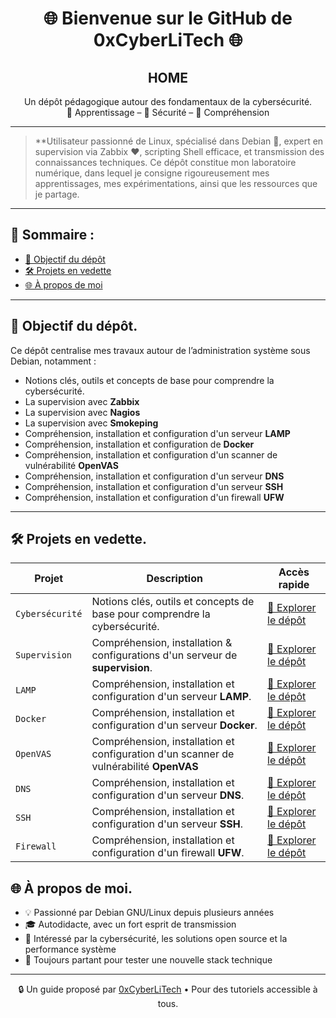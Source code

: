 <h1 align="center">🌐 Bienvenue sur le GitHub de 0xCyberLiTech 🌐</h1>
<h2 align="center">HOME</h2>

<p align="center">
  Un dépôt pédagogique autour des fondamentaux de la cybersécurité.<br>
  📘 Apprentissage – 🔐 Sécurité – 🧠 Compréhension
</p>

---

> **Utilisateur passionné de Linux, spécialisé dans Debian 🐧, expert en supervision via Zabbix ❤️, scripting Shell efficace, et transmission des connaissances techniques.
> Ce dépôt constitue mon laboratoire numérique, dans lequel je consigne rigoureusement mes apprentissages, mes expérimentations, ainsi que les ressources que je partage.

---

<h2 align="left">🧭 Sommaire :</h2>

- [🎯 Objectif du dépôt](#-objectif-du-dépôt)
- [🛠️ Projets en vedette](#️-projets-en-vedette)
- [🌐 À propos de moi](#-à-propos-de-moi)

---

<h2 align="left">🎯 Objectif du dépôt.</h2>

Ce dépôt centralise mes travaux autour de l’administration système sous Debian, notamment :

- Notions clés, outils et concepts de base pour comprendre la cybersécurité.
- La supervision avec **Zabbix**
- La supervision avec **Nagios**
- La supervision avec **Smokeping**
- Compréhension, installation et configuration d'un serveur **LAMP**
- Compréhension, installation et configuration de **Docker**
- Compréhension, installation et configuration d'un scanner de vulnérabilité **OpenVAS**
- Compréhension, installation et configuration d'un serveur **DNS**
- Compréhension, installation et configuration d'un serveur **SSH**
- Compréhension, installation et configuration d'un firewall **UFW**

---

<h2 align="left">🛠️ Projets en vedette.</h2>

| Projet           | Description                                                                                   | Accès rapide |
|------------------|-----------------------------------------------------------------------------------------------|--------------|
| `Cybersécurité`   | Notions clés, outils et concepts de base pour comprendre la cybersécurité. | [📁 Explorer le dépôt](https://github.com/0xCyberLiTech/Cybersecurite) |
| `Supervision`    | Compréhension, installation & configurations d'un serveur de **supervision**. | [📁 Explorer le dépôt](https://github.com/0xCyberLiTech/Supervision) |
| `LAMP`   | Compréhension, installation et configuration d'un serveur **LAMP**. | [📁 Explorer le dépôt](https://github.com/0xCyberLiTech/Apache2) |
| `Docker`    | Compréhension, installation et configuration d'un serveur **Docker**. | [📁 Explorer le dépôt](https://github.com/0xCyberLiTech/Docker) |
| `OpenVAS`   | Compréhension, installation et configuration d'un scanner de vulnérabilité **OpenVAS** | [📁 Explorer le dépôt](https://github.com/0xCyberLiTech/OpenVAS) |
| `DNS`   | Compréhension, installation et configuration d'un serveur **DNS**. | [📁 Explorer le dépôt](https://github.com/0xCyberLiTech/DNS) |
| `SSH`   | Compréhension, installation et configuration d'un serveur **SSH**. | [📁 Explorer le dépôt](https://github.com/0xCyberLiTech/Cybersecurite/blob/main/SSH-comment-se-connecter-avec-des-cl%C3%A9s.md) |
| `Firewall`   | Compréhension, installation et configuration d'un firewall **UFW**. | [📁 Explorer le dépôt](https://github.com/0xCyberLiTech/Cybersecurite/blob/main/UFW-installation-et-configuration.md) |

## 🌐 À propos de moi.

- 💡 Passionné par Debian GNU/Linux depuis plusieurs années
- 🎓 Autodidacte, avec un fort esprit de transmission
- 🔐 Intéressé par la cybersécurité, les solutions open source et la performance système
- 🧪 Toujours partant pour tester une nouvelle stack technique

---

<p align="center">
  🔒 Un guide proposé par <a href="https://github.com/0xCyberLiTech">0xCyberLiTech</a> • Pour des tutoriels accessible à tous.
</p>
